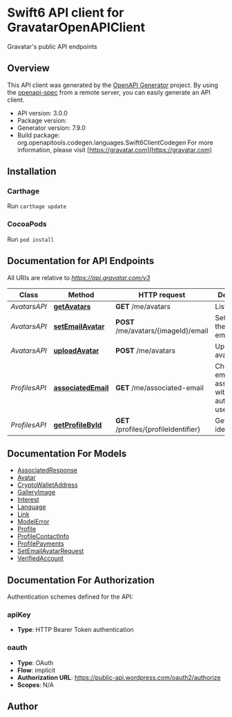 # Swift6 API client for GravatarOpenAPIClient

Gravatar's public API endpoints

## Overview
This API client was generated by the [OpenAPI Generator](https://openapi-generator.tech) project.  By using the [openapi-spec](https://github.com/OAI/OpenAPI-Specification) from a remote server, you can easily generate an API client.

- API version: 3.0.0
- Package version: 
- Generator version: 7.9.0
- Build package: org.openapitools.codegen.languages.Swift6ClientCodegen
For more information, please visit [https://gravatar.com](https://gravatar.com)

## Installation

### Carthage

Run `carthage update`

### CocoaPods

Run `pod install`

## Documentation for API Endpoints

All URIs are relative to *https://api.gravatar.com/v3*

Class | Method | HTTP request | Description
------------ | ------------- | ------------- | -------------
*AvatarsAPI* | [**getAvatars**](docs/AvatarsAPI.md#getavatars) | **GET** /me/avatars | List avatars
*AvatarsAPI* | [**setEmailAvatar**](docs/AvatarsAPI.md#setemailavatar) | **POST** /me/avatars/{imageId}/email | Set avatar for the hashed email
*AvatarsAPI* | [**uploadAvatar**](docs/AvatarsAPI.md#uploadavatar) | **POST** /me/avatars | Upload new avatar image
*ProfilesAPI* | [**associatedEmail**](docs/ProfilesAPI.md#associatedemail) | **GET** /me/associated-email | Check if the email is associated with the authenticated user
*ProfilesAPI* | [**getProfileById**](docs/ProfilesAPI.md#getprofilebyid) | **GET** /profiles/{profileIdentifier} | Get profile by identifier


## Documentation For Models

 - [AssociatedResponse](docs/AssociatedResponse.md)
 - [Avatar](docs/Avatar.md)
 - [CryptoWalletAddress](docs/CryptoWalletAddress.md)
 - [GalleryImage](docs/GalleryImage.md)
 - [Interest](docs/Interest.md)
 - [Language](docs/Language.md)
 - [Link](docs/Link.md)
 - [ModelError](docs/ModelError.md)
 - [Profile](docs/Profile.md)
 - [ProfileContactInfo](docs/ProfileContactInfo.md)
 - [ProfilePayments](docs/ProfilePayments.md)
 - [SetEmailAvatarRequest](docs/SetEmailAvatarRequest.md)
 - [VerifiedAccount](docs/VerifiedAccount.md)


<a id="documentation-for-authorization"></a>
## Documentation For Authorization


Authentication schemes defined for the API:
<a id="apiKey"></a>
### apiKey

- **Type**: HTTP Bearer Token authentication

<a id="oauth"></a>
### oauth

- **Type**: OAuth
- **Flow**: implicit
- **Authorization URL**: https://public-api.wordpress.com/oauth2/authorize
- **Scopes**: N/A


## Author



